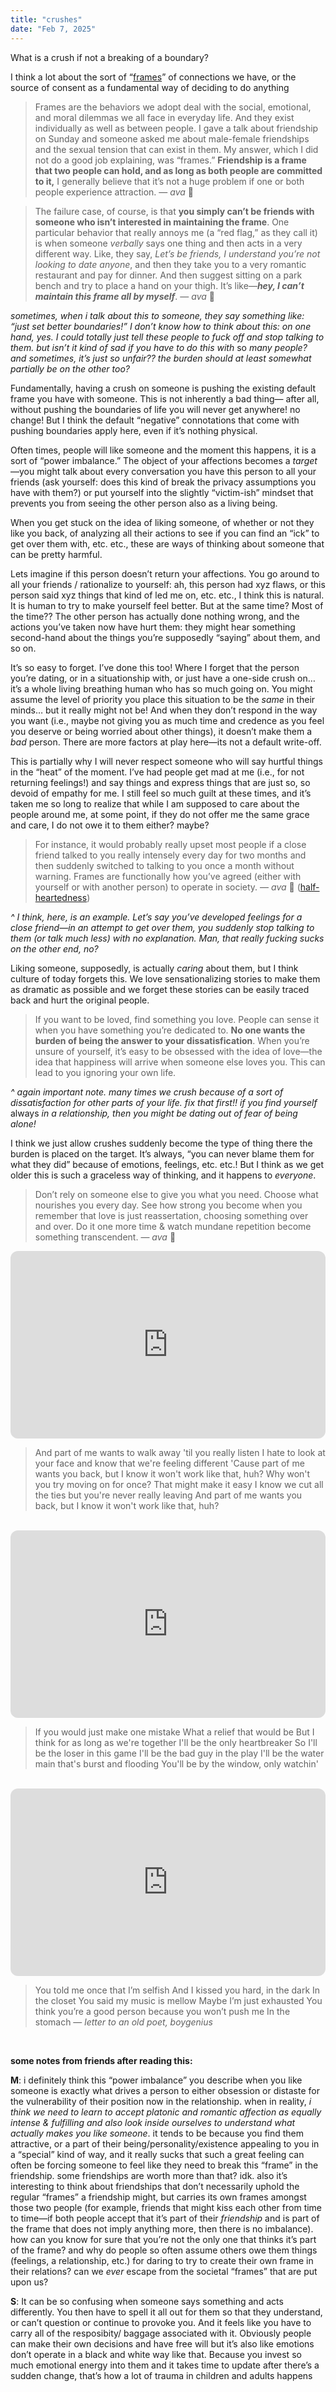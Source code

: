 ```yaml
---
title: "crushes"
date: "Feb 7, 2025"
---
```


What is a crush if not a breaking of a boundary? 

I think a lot about the sort of “[frames](https://www.avabear.xyz/p/frames)” of connections we have, or the source of consent as a fundamental way of deciding to do anything

> Frames are the behaviors we adopt deal with the social, emotional, and moral dilemmas we all face in everyday life. And they exist individually as well as between people. I gave a talk about friendship on Sunday and someone asked me about male-female friendships and the sexual tension that can exist in them. My answer, which I did not do a good job explaining, was “frames.” **Friendship is a frame that two people can hold, and as long as both people are committed to it,** I generally believe that it’s not a huge problem if one or both people experience attraction. — *ava* 🐻

> The failure case, of course, is that **you simply can’t be friends with someone who isn’t interested in maintaining the frame**. One particular behavior that really annoys me (a “red flag,” as they call it) is when someone *verbally* says one thing and then acts in a very different way. Like, they say, *Let’s be friends, I understand you’re not looking to date anyone*, and then they take you to a very romantic restaurant and pay for dinner. And then suggest sitting on a park bench and try to place a hand on your thigh. It’s like—***hey, I can’t maintain this frame all by myself***. — *ava* 🐻

*sometimes, when i talk about this to someone, they say something like: “just set better boundaries!” I don’t know how to think about this: on one hand, yes. I could totally just tell these people to fuck off and stop talking to them. but isn’t it kind of sad if you have to do this with* so *many people? and sometimes, it’s just so unfair?? the burden should at least somewhat partially be on the other too?* 

Fundamentally, having a crush on someone is pushing the existing default frame you have with someone. This is not inherently a bad thing— after all, without pushing the boundaries of life you will never get anywhere! no change! But I think the default “negative” connotations that come with pushing boundaries apply here, even if it’s nothing physical. 

Often times, people will like someone and the moment this happens, it is a sort of “power imbalance.” The object of your affections becomes a *target*—you might talk about every conversation you have this person to all your friends (ask yourself: does this kind of break the privacy assumptions you have with them?) or put yourself into the slightly “victim-ish” mindset that prevents you from seeing the other person also as a living being. 

When you get stuck on the idea of liking someone, of whether or not they like you back, of analyzing all their actions to see if you can find an “ick” to get over them with, etc. etc., these are ways of thinking about someone that can be pretty harmful. 

Lets imagine if this person doesn’t return your affections. You go around to all your friends / rationalize to yourself: ah, this person had xyz flaws, or this person said xyz things that kind of led me on, etc. etc., I think this is natural. It is human to try to make yourself feel better. But at the same time? Most of the time?? The other person has actually done nothing wrong, and the actions you’ve taken now have hurt them: they might hear something second-hand about the things you’re supposedly “saying” about them, and so on. 

It’s so easy to forget. I’ve done this too! Where I forget that the person you’re dating, or in a situationship with, or just have a one-side crush on… it’s a whole living breathing human who has so much going on. You might assume the level of priority you place this situation to be the *same* in their minds… but it really might not be! And when they don’t respond in the way you want (i.e., maybe not giving you as much time and credence as you feel you deserve or being worried about other things), it doesn’t make them a *bad* person. There are more factors at play here—its not a default write-off. 

This is partially why I will never respect someone who will say hurtful things in the “heat” of the moment. I’ve had people get mad at me (i.e., for not returning feelings!) and say things and express things that are just so, so devoid of empathy for me. I still feel so much guilt at these times, and it’s taken me so long to realize that while I am supposed to care about the people around me, at some point, if they do not offer me the same grace and care, I do not owe it to them either? maybe? 

> For instance, it would probably really upset most people if a close friend talked to you really intensely every day for two months and then suddenly switched to talking to you once a month without warning. Frames are functionally how you’ve agreed (either with yourself or with another person) to operate in society. — *ava* 🐻 ([half-heartedness](https://www.avabear.xyz/p/how-to-avoid-half-heartedness))

*^ I think, here, is an example. Let’s say you’ve developed feelings for a close friend—in an attempt to get over them, you suddenly stop talking to them (or talk much less) with no explanation. Man, that really fucking sucks on the other end, no?* 

Liking someone, supposedly, is actually *caring* about them, but I think culture of today forgets this. We love sensationalizing stories to make them as dramatic as possible and we forget these stories can be easily traced back and hurt the original people. 

> If you want to be loved, find something you love. People can sense it when you have something you’re dedicated to. **No one wants the burden of being the answer to your dissatisfication**. When you’re unsure of yourself, it’s easy to be obsessed with the idea of love—the idea that happiness will arrive when someone else loves you. This can lead to you ignoring your own life.

*^ again important note. many times we crush because of a sort of dissatisfaction for other parts of your life. fix that first!! if you find yourself* always *in a relationship, then you might be dating out of fear of being alone!*

I think we just allow crushes suddenly become the type of thing there the burden is placed on the target. It’s always, “you can never blame them for what they did” because of emotions, feelings, etc. etc.! But I think as we get older this is such a graceless way of thinking, and it happens to *everyone*. 

> Don’t rely on someone else to give you what you need. Choose what nourishes you every day. See how strong you become when you remember that love is just reassertation, choosing something over and over. Do it one more time & watch mundane repetition become something transcendent. — *ava* 🐻

<iframe style="border-radius:12px" src="https://open.spotify.com/embed/track/5FGDtm3MXJe8LikBkOJnOQ?utm_source=generator" width="100%" height="300" frameBorder="0" allowfullscreen="" allow="autoplay; clipboard-write; encrypted-media; fullscreen; picture-in-picture" loading="lazy"></iframe>

> And part of me wants to walk away 'til you really listen
> I hate to look at your face and know that we're feeling different
> 'Cause part of me wants you back, but
> I know it won't work like that, huh?
> Why won't you try moving on for once? That might make it easy
> I know we cut all the ties but you're never really leaving
> And part of me wants you back, but
> I know it won't work like that, huh?

<br />

<iframe style="border-radius:12px" src="https://open.spotify.com/embed/track/6y6bUurXB0FfhddEU5Qch0?utm_source=generator" width="100%" height="300" frameBorder="0" allowfullscreen="" allow="autoplay; clipboard-write; encrypted-media; fullscreen; picture-in-picture" loading="lazy"></iframe>

> If you would just make one mistake
> What a relief that would be
> But I think for as long as we're together
> I'll be the only heartbreaker
> So I'll be the loser in this game
> I'll be the bad guy in the play
> I'll be the water main that's burst and flooding
> You'll be by the window, only watchin'

<br />
<iframe style="border-radius:12px" src="https://open.spotify.com/embed/track/1zShh2S3moxyqU6u6fJZVQ?utm_source=generator" width="100%" height="300" frameBorder="0" allowfullscreen="" allow="autoplay; clipboard-write; encrypted-media; fullscreen; picture-in-picture" loading="lazy"></iframe>

> You told me once that I’m selfish
> And I kissed you hard, in the dark
> In the closet
> You said my music is mellow
> Maybe I’m just exhausted
> You think you’re a good person because you won’t push me
> In the stomach
> — *letter to an old poet, boygenius*
<br />

**some notes from friends after reading this:**

**M**: i definitely think this “power imbalance” you describe when you like someone is exactly what drives a person to either obsession or distaste for the vulnerability of their position now in the relationship. when in reality, *i think we need to learn to accept platonic and romantic affection as equally intense & fulfilling and also look inside ourselves to understand what actually makes you like someone*. it tends to be because you find them attractive, or a part of their being/personality/existence appealing to you in a “special” kind of way, and it really sucks that such a great feeling can often be forcing someone to feel like they need to break this “frame” in the friendship. some friendships are worth more than that? idk. also it’s interesting to think about friendships that don’t necessarily uphold the regular “frames” a friendship might, but carries its own frames amongst those two people (for example, friends that might kiss each other from time to time—if both people accept that it’s part of their *friendship* and is part of the frame that does not imply anything more, then there is no imbalance). how can you know for sure that you’re not the only one that thinks it’s part of the frame? and why do people so often assume others owe them things (feelings, a relationship, etc.) for daring to try to create their own frame in their relations? can we *ever* escape from the societal “frames” that are put upon us?

**S**:  It can be so confusing when someone says something and acts differently. You then have to spell it all out for them so that they understand, or can’t question or continue to provoke you. And it feels like you have to carry all of the resposibity/ baggage associated with it. Obviously people can make their own decisions and have free will but it’s also like emotions don’t operate in a black and white way like that. Because you invest so much emotional energy into them and it takes time to update after there’s a sudden change, that’s how a lot of trauma in children and adults happens